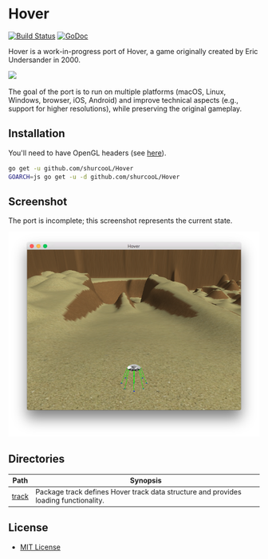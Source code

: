 Hover
=====

[![Build Status](https://travis-ci.org/shurcooL/Hover.svg?branch=master)](https://travis-ci.org/shurcooL/Hover) [![GoDoc](https://godoc.org/github.com/shurcooL/Hover?status.svg)](https://godoc.org/github.com/shurcooL/Hover)

Hover is a work-in-progress port of Hover, a game originally created by Eric Undersander in 2000.

![](https://cloud.githubusercontent.com/assets/1924134/3011306/252b3942-df29-11e3-9068-8594e351dc69.png)

The goal of the port is to run on multiple platforms (macOS, Linux, Windows, browser,
iOS, Android) and improve technical aspects (e.g., support for higher resolutions),
while preserving the original gameplay.

Installation
------------

You'll need to have OpenGL headers (see [here](https://github.com/go-gl/glfw#installation)).

```bash
go get -u github.com/shurcooL/Hover
GOARCH=js go get -u -d github.com/shurcooL/Hover
```

Screenshot
----------

The port is incomplete; this screenshot represents the current state.

![](Screenshot.png)

Directories
-----------

| Path                                                       | Synopsis                                                                             |
|------------------------------------------------------------|--------------------------------------------------------------------------------------|
| [track](https://godoc.org/github.com/shurcooL/Hover/track) | Package track defines Hover track data structure and provides loading functionality. |

License
-------

-	[MIT License](https://opensource.org/licenses/mit-license.php)
